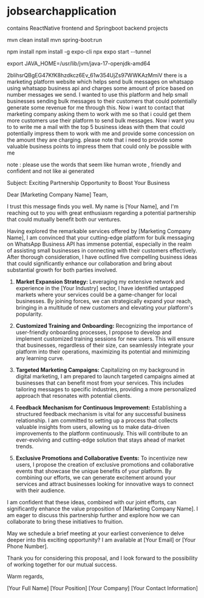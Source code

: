 # jobsearchapplication
contains ReactNative frontend and Springboot backend projects


mvn clean install
mvn spring-boot:run


npm install
npm install -g expo-cli
npx expo start --tunnel


export JAVA_HOME=/usr/lib/jvm/java-17-openjdk-amd64


2blihsrQBgEG47KfK8hzdkcz6Ev_61w354UjZs97WWKAzMmiV
there is a marketing platform website which helps send bulk messages on whatsapp using whatsapp business api and charges some amount of price based on number messages we send.
I wanted to use this platform and help small businesses sending bulk messages to their customers that could potentially generate some revenue for me through this. 
Now i want to contact that marketing company asking them to work with me so that i could get them more customers use their platform to send bulk messages.
Now i want you to to write me a mail with the top 5 business ideas with them that could potentially impress them to work with me and provide some concession on the amount they are charging.
please note that  i need to provide some valuable business points to impress them that could only be possible with me

note : please use the words that seem like human wrote , friendly and confident and not like ai generated 



Subject: Exciting Partnership Opportunity to Boost Your Business

Dear [Marketing Company Name] Team,

I trust this message finds you well. My name is [Your Name], and I'm reaching out to you with great enthusiasm regarding a potential partnership that could mutually benefit both our ventures.

Having explored the remarkable services offered by [Marketing Company Name], I am convinced that your cutting-edge platform for bulk messaging on WhatsApp Business API has immense potential, especially in the realm of assisting small businesses in connecting with their customers effectively. After thorough consideration, I have outlined five compelling business ideas that could significantly enhance our collaboration and bring about substantial growth for both parties involved.

1. **Market Expansion Strategy:**
   Leveraging my extensive network and experience in the [Your Industry] sector, I have identified untapped markets where your services could be a game-changer for local businesses. By joining forces, we can strategically expand your reach, bringing in a multitude of new customers and elevating your platform's popularity.

2. **Customized Training and Onboarding:**
   Recognizing the importance of user-friendly onboarding processes, I propose to develop and implement customized training sessions for new users. This will ensure that businesses, regardless of their size, can seamlessly integrate your platform into their operations, maximizing its potential and minimizing any learning curve.

3. **Targeted Marketing Campaigns:**
   Capitalizing on my background in digital marketing, I am prepared to launch targeted campaigns aimed at businesses that can benefit most from your services. This includes tailoring messages to specific industries, providing a more personalized approach that resonates with potential clients.

4. **Feedback Mechanism for Continuous Improvement:**
   Establishing a structured feedback mechanism is vital for any successful business relationship. I am committed to setting up a process that collects valuable insights from users, allowing us to make data-driven improvements to the platform continuously. This will contribute to an ever-evolving and cutting-edge solution that stays ahead of market trends.

5. **Exclusive Promotions and Collaborative Events:**
   To incentivize new users, I propose the creation of exclusive promotions and collaborative events that showcase the unique benefits of your platform. By combining our efforts, we can generate excitement around your services and attract businesses looking for innovative ways to connect with their audience.

I am confident that these ideas, combined with our joint efforts, can significantly enhance the value proposition of [Marketing Company Name]. I am eager to discuss this partnership further and explore how we can collaborate to bring these initiatives to fruition.

May we schedule a brief meeting at your earliest convenience to delve deeper into this exciting opportunity? I am available at [Your Email] or [Your Phone Number].

Thank you for considering this proposal, and I look forward to the possibility of working together for our mutual success.

Warm regards,

[Your Full Name]
[Your Position]
[Your Company]
[Your Contact Information]

